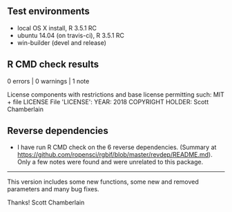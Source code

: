 ## Test environments

* local OS X install, R 3.5.1 RC
* ubuntu 14.04 (on travis-ci), R 3.5.1 RC
* win-builder (devel and release)

## R CMD check results

0 errors | 0 warnings | 1 note

License components with restrictions and base license permitting such:
  MIT + file LICENSE
File 'LICENSE':
  YEAR: 2018
  COPYRIGHT HOLDER: Scott Chamberlain

## Reverse dependencies

* I have run R CMD check on the 6 reverse dependencies.
  (Summary at <https://github.com/ropensci/rgbif/blob/master/revdep/README.md>). Only a few notes were found and were unrelated to this package.

--------

This version includes some new functions, some new and removed parameters and many bug fixes.

Thanks!
Scott Chamberlain

